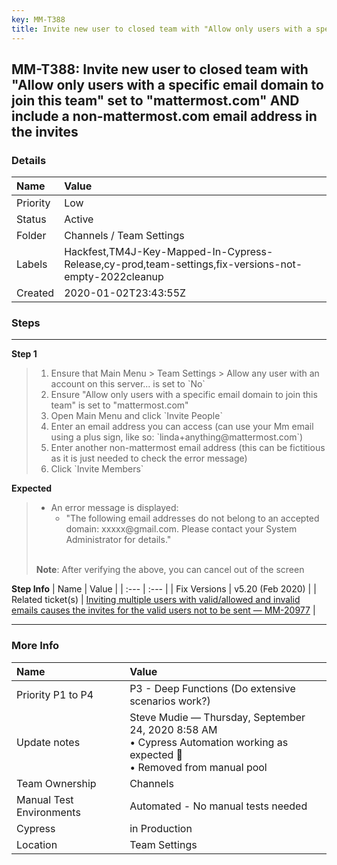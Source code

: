 ```yaml
---
key: MM-T388
title: Invite new user to closed team with "Allow only users with a specific email domain to join this team" set to "mattermost.com" AND include a non-mattermost.com email address in the invites
---
```


## MM-T388: Invite new user to closed team with "Allow only users with a specific email domain to join this team" set to "mattermost.com" AND include a non-mattermost.com email address in the invites

### Details

| Name     | Value                                                                                                |
| :------- | :--------------------------------------------------------------------------------------------------- |
| Priority | Low                                                                                                  |
| Status   | Active                                                                                               |
| Folder   | Channels / Team Settings                                                                             |
| Labels   | Hackfest,TM4J-Key-Mapped-In-Cypress-Release,cy-prod,team-settings,fix-versions-not-empty-2022cleanup |
| Created  | 2020-01-02T23:43:55Z                                                                                 |

### Steps

<hr/>

**Step 1**

> <article><ol><li>Ensure that Main Menu &gt; Team Settings &gt; Allow any user with an account on this server... is set to `No`</li><li>Ensure "Allow only users with a specific email domain to join this team" is set to "mattermost.com"</li><li>Open Main Menu and click `Invite People`</li><li>Enter an email address you can access (can use your Mm email using a plus sign, like so: `linda+anything@mattermost.com`)</li><li>Enter another non-mattermost email address (this can be fictitious as it is just needed to check the error message)</li><li>Click `Invite Members`</li></ol></article>

**Expected**

> <article><ul><li>An error message is displayed:<ul><li>"The following email addresses do not belong to an accepted domain: xxxxx@gmail.com. Please contact your System Administrator for details."<br><br></li></ul></li></ul><strong>Note</strong>: After verifying the above, you can cancel out of the screen</article>

**Step Info**
| Name | Value |
| :--- | :--- |
| Fix Versions | v5.20 (Feb 2020) |
| Related ticket(s) | <a href="https://mattermost.atlassian.net/browse/MM-20977" rel="noopener noreferrer" target="_blank">Inviting multiple users with valid/allowed and invalid emails causes the invites for the valid users not to be sent — MM-20977</a> |

<hr/>

### More Info

| Name                     | Value                                                                                                                          |
| :----------------------- | :----------------------------------------------------------------------------------------------------------------------------- |
| Priority P1 to P4        | P3 - Deep Functions (Do extensive scenarios work?)                                                                             |
| Update notes             | Steve Mudie — Thursday, September 24, 2020 8:58 AM<br>• Cypress Automation working as expected 🎉<br>• Removed from manual pool |
| Team Ownership           | Channels                                                                                                                       |
| Manual Test Environments | Automated - No manual tests needed                                                                                             |
| Cypress                  | in Production                                                                                                                  |
| Location                 | Team Settings                                                                                                                  |
